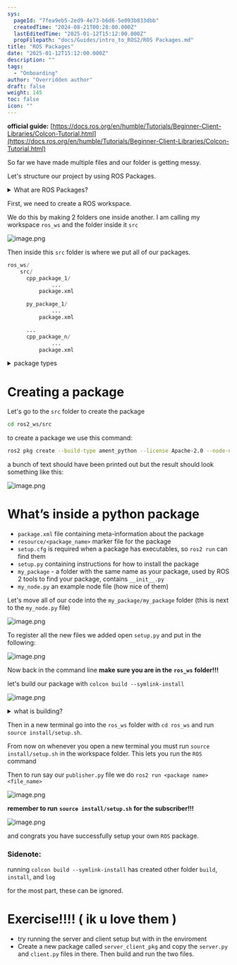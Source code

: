 ```yaml
---
sys:
  pageId: "7fea9eb5-2ed9-4e73-b6d6-5e093b833dbb"
  createdTime: "2024-08-21T00:28:00.000Z"
  lastEditedTime: "2025-01-12T15:12:00.000Z"
  propFilepath: "docs/Guides/intro_to_ROS2/ROS Packages.md"
title: "ROS Packages"
date: "2025-01-12T15:12:00.000Z"
description: ""
tags:
  - "Onboarding"
author: "Overridden author"
draft: false
weight: 145
toc: false
icon: ""
---
```


**official guide:** [https://docs.ros.org/en/humble/Tutorials/Beginner-Client-Libraries/Colcon-Tutorial.html](https://docs.ros.org/en/humble/Tutorials/Beginner-Client-Libraries/Colcon-Tutorial.html)

So far we have made multiple files and our folder is getting messy.

Let's structure our project by using ROS Packages.

<details>

<summary>What are ROS Packages?</summary>

ROS Packages are, as the name implies, packages of code that are highly sharable between ROS developers.

They consist of a folder, `package.xml` file, and source code

```python
      cpp_package_1/
		      ... imagine much code files here ..
          package.xml
```

</details>

First, we need to create a ROS workspace.

We do this by making 2 folders one inside another. I am calling my workspace `ros_ws` and the folder inside it `src`

![image.png](https://prod-files-secure.s3.us-west-2.amazonaws.com/d518164a-d88e-44d1-a4ee-3adb3bd8bce0/70706947-fd18-4537-a67b-e12946812d31/image.png?X-Amz-Algorithm=AWS4-HMAC-SHA256&X-Amz-Content-Sha256=UNSIGNED-PAYLOAD&X-Amz-Credential=ASIAZI2LB466U6P754GT%2F20250627%2Fus-west-2%2Fs3%2Faws4_request&X-Amz-Date=20250627T100913Z&X-Amz-Expires=3600&X-Amz-Security-Token=IQoJb3JpZ2luX2VjEHoaCXVzLXdlc3QtMiJIMEYCIQCc3WId5gNj%2BSM12qE%2Bn7CthF52Wb5no4iX0aPnTX3ZFQIhAIozGpZDc75nNAgbm5jmbDJcKfnBLs%2Fy2g9iaPjnwAegKv8DCHMQABoMNjM3NDIzMTgzODA1IgyUHMJvTalDmQufw4Aq3AM%2FLpcX7apr2YDKpzJiD%2BRXaGhhCXHLlIQFzh0R3SH9FNb90igCbFJ9jcrsYuFvzRnds%2B%2BOc1CjS5e16TtzcszndlxxWhbhHsxFIsH3p8EBlw7uEYGgeQpVB0FCW9VZsJnPCNDxqRmzDZABNvQEZJWqpTzAC3gUreEmFoxHtJ8v2WW%2BmL20atTu4jpOAyz9zsf5hXTFttiiJetqJkiC5L4y%2FmDhrJ2AA%2FGbJTeid6C7GmGAwp1pnCBg2ZmbJnPWv2JKPK%2BNYKskSRGYEbsWteeuHxCOYuIdctAC1pD7bx%2B%2BzNFXA%2FH21QkaxvjT0nCHtwXfkKsZ1n3imxG5QM1FuRRUFmh8VufD1RYiVHlsnXjkBdXlQtaTnaB9psOQSjwqNsHY0jlwoEZzvc96Ptg0jFHnehrkcbytPwOn9B1mlBJrOtWft%2FBWHmmCE17sLp4D8wpdYFGyqmmYELn9UJLC2KaVrstEDn1BWGo9itjpaJeod5WdhPYr%2BcavMVRSJoP3NSjeHb3jIYSq5Nc3HHt9lxkHxn3m2L3tgiY8ze6ANNk83iHNZMnGfGzbCOpUNWxrdBTdhYcBs4DEqjKrCwX34INOEwG5HlUwdhq%2Fl3f%2FNjhrO%2Fgay6RyRZe1tgU2nTD50%2FnCBjqkAfSnZ7qnWsEfddJ1nPaVg%2Fx4L4syWh9yFPw13fj1kEb568zlQOeAhZnhsEyKCIrHmiRR%2FY7QaDTvG1BDxUVA%2FN4InmL1YR3g4FqP5vHzwa6IKXpCKrZzsANQ49Q64LW8tkdMR%2BpqgqRn5lCePqXz%2BsWZpp3V9kUirPMNoPZnJEMPAxdD3d5Q8l3WmsYIuru3FBIGbvL68B37Ii0bEl7luT01tPbJ&X-Amz-Signature=80ba38d5bbd526f1af84862976ffe9888582c9aeaf6a0c4160b41f9a95740d36&X-Amz-SignedHeaders=host&x-amz-checksum-mode=ENABLED&x-id=GetObject)

Then inside this `src` folder is where we put all of our packages.

```python
ros_ws/
    src/
      cpp_package_1/
		      ...
          package.xml

      py_package_1/
		      ...
          package.xml

      ...
      cpp_package_n/
		      ...
          package.xml

```

<details>

<summary>package types</summary>

packages can be either `C++` or python.

the intern file structure is different for each but for this guide we will stick to creating python packages

</details>

# Creating a package

Let's go to the `src` folder to create the package

```bash
cd ros2_ws/src
```

to create a package we use this command:

```bash
ros2 pkg create --build-type ament_python --license Apache-2.0 --node-name my_node my_package
```

a bunch of text should have been printed out but the result should look something like this:

![image.png](https://prod-files-secure.s3.us-west-2.amazonaws.com/d518164a-d88e-44d1-a4ee-3adb3bd8bce0/e6cf1e3f-8512-4a3e-b131-079f800bf3e8/image.png?X-Amz-Algorithm=AWS4-HMAC-SHA256&X-Amz-Content-Sha256=UNSIGNED-PAYLOAD&X-Amz-Credential=ASIAZI2LB466U6P754GT%2F20250627%2Fus-west-2%2Fs3%2Faws4_request&X-Amz-Date=20250627T100913Z&X-Amz-Expires=3600&X-Amz-Security-Token=IQoJb3JpZ2luX2VjEHoaCXVzLXdlc3QtMiJIMEYCIQCc3WId5gNj%2BSM12qE%2Bn7CthF52Wb5no4iX0aPnTX3ZFQIhAIozGpZDc75nNAgbm5jmbDJcKfnBLs%2Fy2g9iaPjnwAegKv8DCHMQABoMNjM3NDIzMTgzODA1IgyUHMJvTalDmQufw4Aq3AM%2FLpcX7apr2YDKpzJiD%2BRXaGhhCXHLlIQFzh0R3SH9FNb90igCbFJ9jcrsYuFvzRnds%2B%2BOc1CjS5e16TtzcszndlxxWhbhHsxFIsH3p8EBlw7uEYGgeQpVB0FCW9VZsJnPCNDxqRmzDZABNvQEZJWqpTzAC3gUreEmFoxHtJ8v2WW%2BmL20atTu4jpOAyz9zsf5hXTFttiiJetqJkiC5L4y%2FmDhrJ2AA%2FGbJTeid6C7GmGAwp1pnCBg2ZmbJnPWv2JKPK%2BNYKskSRGYEbsWteeuHxCOYuIdctAC1pD7bx%2B%2BzNFXA%2FH21QkaxvjT0nCHtwXfkKsZ1n3imxG5QM1FuRRUFmh8VufD1RYiVHlsnXjkBdXlQtaTnaB9psOQSjwqNsHY0jlwoEZzvc96Ptg0jFHnehrkcbytPwOn9B1mlBJrOtWft%2FBWHmmCE17sLp4D8wpdYFGyqmmYELn9UJLC2KaVrstEDn1BWGo9itjpaJeod5WdhPYr%2BcavMVRSJoP3NSjeHb3jIYSq5Nc3HHt9lxkHxn3m2L3tgiY8ze6ANNk83iHNZMnGfGzbCOpUNWxrdBTdhYcBs4DEqjKrCwX34INOEwG5HlUwdhq%2Fl3f%2FNjhrO%2Fgay6RyRZe1tgU2nTD50%2FnCBjqkAfSnZ7qnWsEfddJ1nPaVg%2Fx4L4syWh9yFPw13fj1kEb568zlQOeAhZnhsEyKCIrHmiRR%2FY7QaDTvG1BDxUVA%2FN4InmL1YR3g4FqP5vHzwa6IKXpCKrZzsANQ49Q64LW8tkdMR%2BpqgqRn5lCePqXz%2BsWZpp3V9kUirPMNoPZnJEMPAxdD3d5Q8l3WmsYIuru3FBIGbvL68B37Ii0bEl7luT01tPbJ&X-Amz-Signature=a7682b6f54ffb094a72337a3273a489c3d733ec7fbbf022eda16ac8887c26de7&X-Amz-SignedHeaders=host&x-amz-checksum-mode=ENABLED&x-id=GetObject)

# What’s inside a python package

- `package.xml` file containing meta-information about the package
- `resource/<package_name>` marker file for the package
- `setup.cfg` is required when a package has executables, so `ros2 run` can find them
- `setup.py` containing instructions for how to install the package
- `my_package` - a folder with the same name as your package, used by ROS 2 tools to find your package, contains `__init__.py`
- `my_node.py` an example node file (how nice of them)

Let's move all of our code into the `my_package/my_package` folder (this is next to the `my_node.py` file)

![image.png](https://prod-files-secure.s3.us-west-2.amazonaws.com/d518164a-d88e-44d1-a4ee-3adb3bd8bce0/9ce58f11-0da9-4d3e-b86d-506a9685d378/image.png?X-Amz-Algorithm=AWS4-HMAC-SHA256&X-Amz-Content-Sha256=UNSIGNED-PAYLOAD&X-Amz-Credential=ASIAZI2LB466U6P754GT%2F20250627%2Fus-west-2%2Fs3%2Faws4_request&X-Amz-Date=20250627T100913Z&X-Amz-Expires=3600&X-Amz-Security-Token=IQoJb3JpZ2luX2VjEHoaCXVzLXdlc3QtMiJIMEYCIQCc3WId5gNj%2BSM12qE%2Bn7CthF52Wb5no4iX0aPnTX3ZFQIhAIozGpZDc75nNAgbm5jmbDJcKfnBLs%2Fy2g9iaPjnwAegKv8DCHMQABoMNjM3NDIzMTgzODA1IgyUHMJvTalDmQufw4Aq3AM%2FLpcX7apr2YDKpzJiD%2BRXaGhhCXHLlIQFzh0R3SH9FNb90igCbFJ9jcrsYuFvzRnds%2B%2BOc1CjS5e16TtzcszndlxxWhbhHsxFIsH3p8EBlw7uEYGgeQpVB0FCW9VZsJnPCNDxqRmzDZABNvQEZJWqpTzAC3gUreEmFoxHtJ8v2WW%2BmL20atTu4jpOAyz9zsf5hXTFttiiJetqJkiC5L4y%2FmDhrJ2AA%2FGbJTeid6C7GmGAwp1pnCBg2ZmbJnPWv2JKPK%2BNYKskSRGYEbsWteeuHxCOYuIdctAC1pD7bx%2B%2BzNFXA%2FH21QkaxvjT0nCHtwXfkKsZ1n3imxG5QM1FuRRUFmh8VufD1RYiVHlsnXjkBdXlQtaTnaB9psOQSjwqNsHY0jlwoEZzvc96Ptg0jFHnehrkcbytPwOn9B1mlBJrOtWft%2FBWHmmCE17sLp4D8wpdYFGyqmmYELn9UJLC2KaVrstEDn1BWGo9itjpaJeod5WdhPYr%2BcavMVRSJoP3NSjeHb3jIYSq5Nc3HHt9lxkHxn3m2L3tgiY8ze6ANNk83iHNZMnGfGzbCOpUNWxrdBTdhYcBs4DEqjKrCwX34INOEwG5HlUwdhq%2Fl3f%2FNjhrO%2Fgay6RyRZe1tgU2nTD50%2FnCBjqkAfSnZ7qnWsEfddJ1nPaVg%2Fx4L4syWh9yFPw13fj1kEb568zlQOeAhZnhsEyKCIrHmiRR%2FY7QaDTvG1BDxUVA%2FN4InmL1YR3g4FqP5vHzwa6IKXpCKrZzsANQ49Q64LW8tkdMR%2BpqgqRn5lCePqXz%2BsWZpp3V9kUirPMNoPZnJEMPAxdD3d5Q8l3WmsYIuru3FBIGbvL68B37Ii0bEl7luT01tPbJ&X-Amz-Signature=16ee09f0ce1952f2626d8712bae33006ee700b0f6ef261906d2c20ce1bc85d06&X-Amz-SignedHeaders=host&x-amz-checksum-mode=ENABLED&x-id=GetObject)

To register all the new files we added open `setup.py` and put in the following:

![image.png](https://prod-files-secure.s3.us-west-2.amazonaws.com/d518164a-d88e-44d1-a4ee-3adb3bd8bce0/1cd7c262-4cae-4496-9d75-c178537d24a2/image.png?X-Amz-Algorithm=AWS4-HMAC-SHA256&X-Amz-Content-Sha256=UNSIGNED-PAYLOAD&X-Amz-Credential=ASIAZI2LB466U6P754GT%2F20250627%2Fus-west-2%2Fs3%2Faws4_request&X-Amz-Date=20250627T100913Z&X-Amz-Expires=3600&X-Amz-Security-Token=IQoJb3JpZ2luX2VjEHoaCXVzLXdlc3QtMiJIMEYCIQCc3WId5gNj%2BSM12qE%2Bn7CthF52Wb5no4iX0aPnTX3ZFQIhAIozGpZDc75nNAgbm5jmbDJcKfnBLs%2Fy2g9iaPjnwAegKv8DCHMQABoMNjM3NDIzMTgzODA1IgyUHMJvTalDmQufw4Aq3AM%2FLpcX7apr2YDKpzJiD%2BRXaGhhCXHLlIQFzh0R3SH9FNb90igCbFJ9jcrsYuFvzRnds%2B%2BOc1CjS5e16TtzcszndlxxWhbhHsxFIsH3p8EBlw7uEYGgeQpVB0FCW9VZsJnPCNDxqRmzDZABNvQEZJWqpTzAC3gUreEmFoxHtJ8v2WW%2BmL20atTu4jpOAyz9zsf5hXTFttiiJetqJkiC5L4y%2FmDhrJ2AA%2FGbJTeid6C7GmGAwp1pnCBg2ZmbJnPWv2JKPK%2BNYKskSRGYEbsWteeuHxCOYuIdctAC1pD7bx%2B%2BzNFXA%2FH21QkaxvjT0nCHtwXfkKsZ1n3imxG5QM1FuRRUFmh8VufD1RYiVHlsnXjkBdXlQtaTnaB9psOQSjwqNsHY0jlwoEZzvc96Ptg0jFHnehrkcbytPwOn9B1mlBJrOtWft%2FBWHmmCE17sLp4D8wpdYFGyqmmYELn9UJLC2KaVrstEDn1BWGo9itjpaJeod5WdhPYr%2BcavMVRSJoP3NSjeHb3jIYSq5Nc3HHt9lxkHxn3m2L3tgiY8ze6ANNk83iHNZMnGfGzbCOpUNWxrdBTdhYcBs4DEqjKrCwX34INOEwG5HlUwdhq%2Fl3f%2FNjhrO%2Fgay6RyRZe1tgU2nTD50%2FnCBjqkAfSnZ7qnWsEfddJ1nPaVg%2Fx4L4syWh9yFPw13fj1kEb568zlQOeAhZnhsEyKCIrHmiRR%2FY7QaDTvG1BDxUVA%2FN4InmL1YR3g4FqP5vHzwa6IKXpCKrZzsANQ49Q64LW8tkdMR%2BpqgqRn5lCePqXz%2BsWZpp3V9kUirPMNoPZnJEMPAxdD3d5Q8l3WmsYIuru3FBIGbvL68B37Ii0bEl7luT01tPbJ&X-Amz-Signature=361b47c0251484071fd62f3228dc6ee3045913584485e93100d5222304f26350&X-Amz-SignedHeaders=host&x-amz-checksum-mode=ENABLED&x-id=GetObject)

Now back in the command line **make sure you are in the** **`ros_ws`** **folder!!!**

let's build our package with `colcon build --symlink-install`

![image.png](https://prod-files-secure.s3.us-west-2.amazonaws.com/d518164a-d88e-44d1-a4ee-3adb3bd8bce0/2f2a0d27-b173-48fd-b189-5f5c0ce65619/image.png?X-Amz-Algorithm=AWS4-HMAC-SHA256&X-Amz-Content-Sha256=UNSIGNED-PAYLOAD&X-Amz-Credential=ASIAZI2LB466U6P754GT%2F20250627%2Fus-west-2%2Fs3%2Faws4_request&X-Amz-Date=20250627T100913Z&X-Amz-Expires=3600&X-Amz-Security-Token=IQoJb3JpZ2luX2VjEHoaCXVzLXdlc3QtMiJIMEYCIQCc3WId5gNj%2BSM12qE%2Bn7CthF52Wb5no4iX0aPnTX3ZFQIhAIozGpZDc75nNAgbm5jmbDJcKfnBLs%2Fy2g9iaPjnwAegKv8DCHMQABoMNjM3NDIzMTgzODA1IgyUHMJvTalDmQufw4Aq3AM%2FLpcX7apr2YDKpzJiD%2BRXaGhhCXHLlIQFzh0R3SH9FNb90igCbFJ9jcrsYuFvzRnds%2B%2BOc1CjS5e16TtzcszndlxxWhbhHsxFIsH3p8EBlw7uEYGgeQpVB0FCW9VZsJnPCNDxqRmzDZABNvQEZJWqpTzAC3gUreEmFoxHtJ8v2WW%2BmL20atTu4jpOAyz9zsf5hXTFttiiJetqJkiC5L4y%2FmDhrJ2AA%2FGbJTeid6C7GmGAwp1pnCBg2ZmbJnPWv2JKPK%2BNYKskSRGYEbsWteeuHxCOYuIdctAC1pD7bx%2B%2BzNFXA%2FH21QkaxvjT0nCHtwXfkKsZ1n3imxG5QM1FuRRUFmh8VufD1RYiVHlsnXjkBdXlQtaTnaB9psOQSjwqNsHY0jlwoEZzvc96Ptg0jFHnehrkcbytPwOn9B1mlBJrOtWft%2FBWHmmCE17sLp4D8wpdYFGyqmmYELn9UJLC2KaVrstEDn1BWGo9itjpaJeod5WdhPYr%2BcavMVRSJoP3NSjeHb3jIYSq5Nc3HHt9lxkHxn3m2L3tgiY8ze6ANNk83iHNZMnGfGzbCOpUNWxrdBTdhYcBs4DEqjKrCwX34INOEwG5HlUwdhq%2Fl3f%2FNjhrO%2Fgay6RyRZe1tgU2nTD50%2FnCBjqkAfSnZ7qnWsEfddJ1nPaVg%2Fx4L4syWh9yFPw13fj1kEb568zlQOeAhZnhsEyKCIrHmiRR%2FY7QaDTvG1BDxUVA%2FN4InmL1YR3g4FqP5vHzwa6IKXpCKrZzsANQ49Q64LW8tkdMR%2BpqgqRn5lCePqXz%2BsWZpp3V9kUirPMNoPZnJEMPAxdD3d5Q8l3WmsYIuru3FBIGbvL68B37Ii0bEl7luT01tPbJ&X-Amz-Signature=aebf21173ae7879ec8e4defb65cf03fa1e78406f36e98b5f8e3b42310ed6e5f0&X-Amz-SignedHeaders=host&x-amz-checksum-mode=ENABLED&x-id=GetObject)

<details>

<summary>what is building?</summary>

if you are a CS major at Rose-Hulman you will learn the answer to this in CSSE132

but TLDR; is it combines all the code files into one program that can be run easily 

</details>

Then in a new terminal go into the `ros_ws` folder with `cd ros_ws` and run `source install/setup.sh`. 

From now on whenever you open a new terminal you must run `source install/setup.sh` in the workspace folder. This lets you run the `ROS` command

Then to run say our `publisher.py` file we do `ros2 run <package name> <file_name>`

![image.png](https://prod-files-secure.s3.us-west-2.amazonaws.com/d518164a-d88e-44d1-a4ee-3adb3bd8bce0/4f4b1219-3a44-4632-aa0a-ce3471699f59/image.png?X-Amz-Algorithm=AWS4-HMAC-SHA256&X-Amz-Content-Sha256=UNSIGNED-PAYLOAD&X-Amz-Credential=ASIAZI2LB466U6P754GT%2F20250627%2Fus-west-2%2Fs3%2Faws4_request&X-Amz-Date=20250627T100913Z&X-Amz-Expires=3600&X-Amz-Security-Token=IQoJb3JpZ2luX2VjEHoaCXVzLXdlc3QtMiJIMEYCIQCc3WId5gNj%2BSM12qE%2Bn7CthF52Wb5no4iX0aPnTX3ZFQIhAIozGpZDc75nNAgbm5jmbDJcKfnBLs%2Fy2g9iaPjnwAegKv8DCHMQABoMNjM3NDIzMTgzODA1IgyUHMJvTalDmQufw4Aq3AM%2FLpcX7apr2YDKpzJiD%2BRXaGhhCXHLlIQFzh0R3SH9FNb90igCbFJ9jcrsYuFvzRnds%2B%2BOc1CjS5e16TtzcszndlxxWhbhHsxFIsH3p8EBlw7uEYGgeQpVB0FCW9VZsJnPCNDxqRmzDZABNvQEZJWqpTzAC3gUreEmFoxHtJ8v2WW%2BmL20atTu4jpOAyz9zsf5hXTFttiiJetqJkiC5L4y%2FmDhrJ2AA%2FGbJTeid6C7GmGAwp1pnCBg2ZmbJnPWv2JKPK%2BNYKskSRGYEbsWteeuHxCOYuIdctAC1pD7bx%2B%2BzNFXA%2FH21QkaxvjT0nCHtwXfkKsZ1n3imxG5QM1FuRRUFmh8VufD1RYiVHlsnXjkBdXlQtaTnaB9psOQSjwqNsHY0jlwoEZzvc96Ptg0jFHnehrkcbytPwOn9B1mlBJrOtWft%2FBWHmmCE17sLp4D8wpdYFGyqmmYELn9UJLC2KaVrstEDn1BWGo9itjpaJeod5WdhPYr%2BcavMVRSJoP3NSjeHb3jIYSq5Nc3HHt9lxkHxn3m2L3tgiY8ze6ANNk83iHNZMnGfGzbCOpUNWxrdBTdhYcBs4DEqjKrCwX34INOEwG5HlUwdhq%2Fl3f%2FNjhrO%2Fgay6RyRZe1tgU2nTD50%2FnCBjqkAfSnZ7qnWsEfddJ1nPaVg%2Fx4L4syWh9yFPw13fj1kEb568zlQOeAhZnhsEyKCIrHmiRR%2FY7QaDTvG1BDxUVA%2FN4InmL1YR3g4FqP5vHzwa6IKXpCKrZzsANQ49Q64LW8tkdMR%2BpqgqRn5lCePqXz%2BsWZpp3V9kUirPMNoPZnJEMPAxdD3d5Q8l3WmsYIuru3FBIGbvL68B37Ii0bEl7luT01tPbJ&X-Amz-Signature=6312e3450354fa15f314bd463ab95e1790b0d652a9522e6fbbfc8cdd3ba68ab8&X-Amz-SignedHeaders=host&x-amz-checksum-mode=ENABLED&x-id=GetObject)

**remember to run** **`source install/setup.sh`** **for the subscriber!!!**

![image.png](https://prod-files-secure.s3.us-west-2.amazonaws.com/d518164a-d88e-44d1-a4ee-3adb3bd8bce0/02121119-dad4-49ec-8356-c956108b4243/image.png?X-Amz-Algorithm=AWS4-HMAC-SHA256&X-Amz-Content-Sha256=UNSIGNED-PAYLOAD&X-Amz-Credential=ASIAZI2LB466U6P754GT%2F20250627%2Fus-west-2%2Fs3%2Faws4_request&X-Amz-Date=20250627T100913Z&X-Amz-Expires=3600&X-Amz-Security-Token=IQoJb3JpZ2luX2VjEHoaCXVzLXdlc3QtMiJIMEYCIQCc3WId5gNj%2BSM12qE%2Bn7CthF52Wb5no4iX0aPnTX3ZFQIhAIozGpZDc75nNAgbm5jmbDJcKfnBLs%2Fy2g9iaPjnwAegKv8DCHMQABoMNjM3NDIzMTgzODA1IgyUHMJvTalDmQufw4Aq3AM%2FLpcX7apr2YDKpzJiD%2BRXaGhhCXHLlIQFzh0R3SH9FNb90igCbFJ9jcrsYuFvzRnds%2B%2BOc1CjS5e16TtzcszndlxxWhbhHsxFIsH3p8EBlw7uEYGgeQpVB0FCW9VZsJnPCNDxqRmzDZABNvQEZJWqpTzAC3gUreEmFoxHtJ8v2WW%2BmL20atTu4jpOAyz9zsf5hXTFttiiJetqJkiC5L4y%2FmDhrJ2AA%2FGbJTeid6C7GmGAwp1pnCBg2ZmbJnPWv2JKPK%2BNYKskSRGYEbsWteeuHxCOYuIdctAC1pD7bx%2B%2BzNFXA%2FH21QkaxvjT0nCHtwXfkKsZ1n3imxG5QM1FuRRUFmh8VufD1RYiVHlsnXjkBdXlQtaTnaB9psOQSjwqNsHY0jlwoEZzvc96Ptg0jFHnehrkcbytPwOn9B1mlBJrOtWft%2FBWHmmCE17sLp4D8wpdYFGyqmmYELn9UJLC2KaVrstEDn1BWGo9itjpaJeod5WdhPYr%2BcavMVRSJoP3NSjeHb3jIYSq5Nc3HHt9lxkHxn3m2L3tgiY8ze6ANNk83iHNZMnGfGzbCOpUNWxrdBTdhYcBs4DEqjKrCwX34INOEwG5HlUwdhq%2Fl3f%2FNjhrO%2Fgay6RyRZe1tgU2nTD50%2FnCBjqkAfSnZ7qnWsEfddJ1nPaVg%2Fx4L4syWh9yFPw13fj1kEb568zlQOeAhZnhsEyKCIrHmiRR%2FY7QaDTvG1BDxUVA%2FN4InmL1YR3g4FqP5vHzwa6IKXpCKrZzsANQ49Q64LW8tkdMR%2BpqgqRn5lCePqXz%2BsWZpp3V9kUirPMNoPZnJEMPAxdD3d5Q8l3WmsYIuru3FBIGbvL68B37Ii0bEl7luT01tPbJ&X-Amz-Signature=a9a06b2ff231ffc0aa1292b2900a1fd64ca3d0257ca5d474699a5d292e7a9d28&X-Amz-SignedHeaders=host&x-amz-checksum-mode=ENABLED&x-id=GetObject)

and congrats you have successfully setup your own `ROS` package.

### Sidenote:

running `colcon build --symlink-install` has created other folder `build`, `install`, and `log`

for the most part, these can be ignored.

# Exercise!!!! ( ik u love them )

- try running the server and client setup but with in the enviroment
- Create a new package called `server_client_pkg` and copy the `server.py` and `client.py` files in there. Then build and run the two files.
